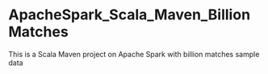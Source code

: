 # ApacheSpark_Scala_Maven_BillionMatches
This is a Scala Maven project on Apache Spark with billion matches sample data
